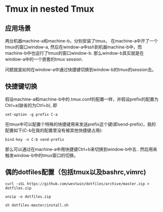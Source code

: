 # Tmux in nested Tmux

## 应用场景
两台机器machine-a和machine-b，分别安装了tmux。
在machine-a中开了一个tmux的窗口window-a, 然后在window-a中ssh到机器machine-b中，而machine-b中也运行了tmux的窗口window-b.
那么window-b其实就是在window-a中的一个嵌套的tmux session.  
 
 问题就是如何在window-a中通过快捷键切换到window-b的tmux的session去。

## 快捷键切换
假设machine-a和machine-b中的.tmux.conf的配置一样，并假设prefix的配置为Ctrl+a(缺省的为Ctrl+b), 即

```
set-option -g prefix C-a

```

在tmux中可以配置个特殊的快捷键用来发送prefix这个键(即send-prefix)，我的配置如下(C-b在我的配置里没有被其他快捷键占用):

```
bind-key -n C-b send-prefix

```

那么可以通过在machine-a中用快捷键Ctrl+b来切换到window-b中去.. 然后用来触发window-b中的tmux窗口的切换。

## 偶的dotfiles配置（包括tmux以及bashrc,vimrc)

```
curl -sSL https://github.com/westwin/dotfiles/archive/master.zip > dotfiles.zip
  
unzip -o dotfiles.zip
    
sh dotfiles-master/install.sh
```
